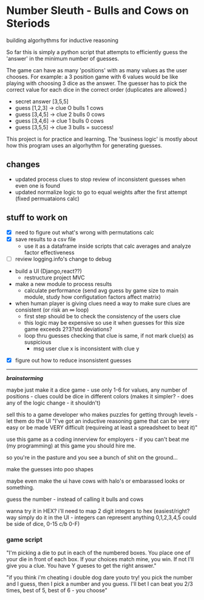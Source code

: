 # Number Sleuth - Bulls and Cows on Steriods

building algorhythms for inductive reasoning

So far this is simply a python script that attempts to efficiently guess the 'answer' in the minimum number of guesses.

The game can have as many 'positions' with as many values as the user chooses.  For example: a 3 position game with 6 values would be like playing with choosing 3 dice as the answer.  The guesser has to pick the correct value for each dice in the correct order (duplicates are allowed.)

- secret answer [3,5,5]
- guess [1,2,3] -> clue O bulls 1 cows
- guess [3,4,5] -> clue 2 bulls 0 cows
- guess [3,4,6] -> clue 1 bulls 0 cows
- guess [3,5,5] -> clue 3 bulls = success!

This project is for practice and learning.  The 'business logic' is mostly about how this program uses an algorhythm for generating guesses.  

## changes
- updated process clues to stop review of inconsistent guesses when even one is found
- updated normalize logic to go to equal weights after the first attempt (fixed permuataions calc)

## stuff to work on
- [x] need to figure out what's wrong with permutations calc
- [x] save results to a csv file
  - use it as a dataframe inside scripts that calc averages and analyze factor effectiveness
- [ ] review logging.info's change to debug
- build a UI (Django,react??)
  - restructure project MVC
- make a new module to process results
  - calculate performance (send avg guess by game size to main module, study how configutation factors affect matrix)
- when human player is giving clues need a way to make sure clues are consistent (or risk an ∞ loop)
  - first step should be to check the consistency of the users clue
  - this logic may be expensive so use it when guesses for this size game exceeds 2?3?std deviations?
  - loop thru guesses checking that clue is same, if not mark clue(s) as suspicious
    - msg user clue x is inconsistent with clue y
- [x] figure out how to reduce insonsistent guesses
  

---
***brainstorming***

maybe just make it a dice game - use only 1-6 for values, any number of positions - clues could be dice in different colors (makes it simpler? - does any of the logic change - it shouldn't)

sell this to a game developer who makes puzzles for getting through levels - let them do the UI
"I've got an inductive reasoning game that can be very easy or be made VERY difficult (requireing at least a spreadsheet to beat it)"

use this game as a coding innerview for employers - 
if you can't beat me (my programming) at this game you should hire me.

so you're in the pasture and you see a bunch of shit on the ground...

make the guesses into poo shapes

maybe even make the ui have cows with halo's or embarassed looks or something.

guess the number - instead of calling it bulls and cows 

wanna try it in HEX?
i'll need to map 2 digit integers to hex (easiest/right? way simply do it in the UI - integers can represent anything 0,1,2,3,4,5 could be side of dice, 0-15 c/b 0-F)

### game script

"I'm picking a die to put in each of the numbered boxes.  You place one of your die in front of each box.  If your choices match mine, you win.  If not I'll give you a clue.  You have Y gueses to get the right answer."

"if you think i'm cheating i double dog dare youto try! you pick the number and I guess, then I pick a number and you guess. I'll bet I can beat you 2/3 times, best of 5, best of 6 - you choose"







